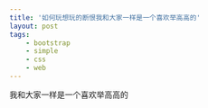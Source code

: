 ```yaml
---
title: '如何玩想玩的断恨我和大家一样是一个喜欢举高高的'
layout: post
tags:
    - bootstrap
    - simple
    - css
    - web
---
```

我和大家一样是一个喜欢举高高的
